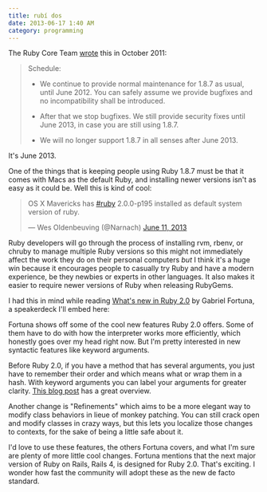 ```yaml
---
title: rubí dos
date: 2013-06-17 1:40 AM
category: programming
---
```


The Ruby Core Team [wrote](http://www.ruby-lang.org/en/news/2011/10/06/plans-for-1-8-7/) this in October 2011:

> Schedule:
>
> * We continue to provide normal maintenance for 1.8.7 as usual, until June 2012. You can safely assume we provide bugfixes and no incompatibility shall be introduced.
>
> * After that we stop bugfixes. We still provide security fixes until June 2013, in case you are still using 1.8.7.
>
> * We will no longer support 1.8.7 in all senses after June 2013.

It's June 2013.

One of the things that is keeping people using Ruby 1.8.7 must be that it comes with Macs as the default Ruby, and installing newer versions isn't as easy as it could be. Well this is kind of cool:

<blockquote class="twitter-tweet"><p>OS X Mavericks has <a href="https://twitter.com/search?q=%23ruby&amp;src=hash">#ruby</a> 2.0.0-p195 installed as default system version of ruby.</p>&mdash; Wes Oldenbeuving (@Narnach) <a href="https://twitter.com/Narnach/statuses/344368814802227201">June 11, 2013</a></blockquote>
<script async src="https://platform.twitter.com/widgets.js" charset="utf-8"></script>

Ruby developers will go through the process of installing rvm, rbenv, or chruby to manage multiple Ruby versions so this might not immediately affect the work they do on their personal computers *but* I think it's a huge win because it encourages people to casually try Ruby and have a modern experience, be they newbies or experts in other languages. It also makes it easier to require newer versions of Ruby when releasing RubyGems.

I had this in mind while reading [What's new in Ruby 2.0](https://speakerdeck.com/geeforr/whats-new-in-ruby-2-dot-0) by Gabriel Fortuna, a speakerdeck I'll embed here:

<script async class="speakerdeck-embed" data-id="f080c130744c01306b5122000a1c8083" data-ratio="1.33333333333333" src="https://speakerdeck.com/assets/embed.js"></script>

Fortuna shows off some of the cool new features Ruby 2.0 offers. Some of them have to do with how the interpreter works more efficiently, which honestly goes over my head right now. But I'm pretty interested in new syntactic features like keyword arguments.

Before Ruby 2.0, if you have a method that has several arguments, you just have to remember their order and which means what or wrap them in a hash. With keyword arguments you can label your arguments for greater clarity. [This blog post](http://brainspec.com/blog/2012/10/08/keyword-arguments-ruby-2-0/) has a great overview.

Another change is "Refinements" which aims to be a more elegant way to modify class behaviors in lieue of monkey patching. You can still crack open and modify classes in crazy ways, but this lets you localize those changes to contexts, for the sake of being a little safe about it.

I'd love to use these features, the others Fortuna covers, and what I'm sure are plenty of more little cool changes. Fortuna mentions that the next major version of Ruby on Rails, Rails 4, is designed for Ruby 2.0. That's exciting. I wonder how fast the community will adopt these as the new de facto standard.
